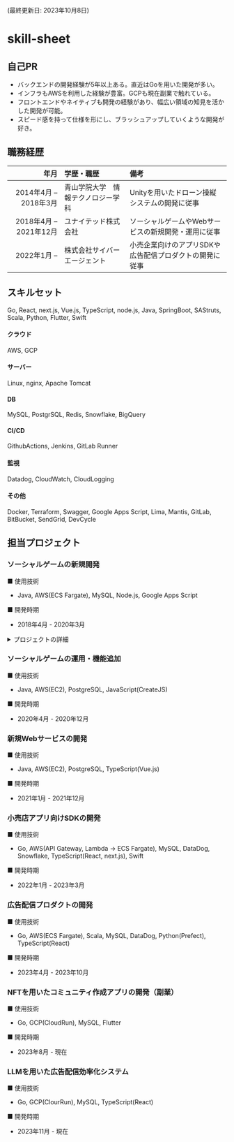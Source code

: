 (最終更新日: 2023年10月8日)

# skill-sheet

## 自己PR
- バックエンドの開発経験が5年以上ある。直近はGoを用いた開発が多い。
- インフラもAWSを利用した経験が豊富。GCPも現在副業で触れている。
- フロントエンドやネイティブも開発の経験があり、幅広い領域の知見を活かした開発が可能。
- スピード感を持って仕様を形にし、ブラッシュアップしていくような開発が好き。

## 職務経歴

| 年月 | 学歴・職歴 | 備考 |
|---:|:---|:---|
|2014年4月 – 2018年3月 |青山学院大学　情報テクノロジー学科 |Unityを用いたドローン操縦システムの開発に従事 |
|2018年4月 – 2021年12月 |ユナイテッド株式会社 |ソーシャルゲームやWebサービスの新規開発・運用に従事 |
|2022年1月 –  |株式会社サイバーエージェント |小売企業向けのアプリSDKや広告配信プロダクトの開発に従事 |

## スキルセット
Go, React, next.js, Vue.js, TypeScript, node.js, Java, SpringBoot, SAStruts, Scala, Python, Flutter, Swift
#### クラウド
AWS, GCP
#### サーバー
Linux, nginx, Apache Tomcat
#### DB
MySQL, PostgrSQL, Redis, Snowflake, BigQuery
#### CI/CD
GithubActions, Jenkins, GitLab Runner
#### 監視
Datadog, CloudWatch, CloudLogging
#### その他
Docker, Terraform, Swagger, Google Apps Script, Lima, Mantis, GitLab, BitBucket, SendGrid, DevCycle

## 担当プロジェクト

### ソーシャルゲームの新規開発

■ 使用技術
- Java, AWS(ECS Fargate), MySQL, Node.js, Google Apps Script

■ 開発時期
- 2018年4月 - 2020年3月

<details>
<summary>プロジェクトの詳細</summary>
  
- RestAPIで通信を行うiOS・Android向けソーシャルゲーム（Unity）
- エンジニア15人くらいのチーム

#### 担当

- サーバサイドのエンジニアとしてクライアントエンジニアと相談しながら、要件を整理しDBの設計から実装まで行いました。
- リリース後は追加機能の設計・実装とオンコール対応を行いました。

#### 実績

サーバサイド
- APIをJavaで実装
- 管理画面をthymeleafで実装
- Redisを用いてゲームイベントのリアルタイムランキング機能を実装
- Node.jsでサーバ側の負荷テストツールを自作し、かつ複数ユーザの操作を自動化しデバッグ用ツールとしても活用
- クライアントエンジニアとの共有のために、Swaggerを用いてAPIドキュメントを更新があるたびに自動生成
- JUnitでユニットテストの導入
- サービスクローズ時のリソースの削除などの対応
</details>


### ソーシャルゲームの運用・機能追加

■ 使用技術
- Java, AWS(EC2), PostgreSQL, JavaScript(CreateJS)

■ 開発時期
- 2020年4月 - 2020年12月

### 新規Webサービスの開発

■ 使用技術
- Java, AWS(EC2), PostgreSQL, TypeScript(Vue.js)

■ 開発時期
- 2021年1月 - 2021年12月

### 小売店アプリ向けSDKの開発

■ 使用技術
- Go, AWS(API Gateway, Lambda → ECS Fargate), MySQL, DataDog, Snowflake, TypeScript(React, next.js), Swift

■ 開発時期
- 2022年1月 - 2023年3月

### 広告配信プロダクトの開発

■ 使用技術
- Go, AWS(ECS Fargate), Scala, MySQL, DataDog, Python(Prefect), TypeScript(React)

■ 開発時期
- 2023年4月 - 2023年10月

### NFTを用いたコミュニティ作成アプリの開発（副業）

■ 使用技術
- Go, GCP(CloudRun), MySQL, Flutter

■ 開発時期
- 2023年8月 - 現在

### LLMを用いた広告配信効率化システム

■ 使用技術
- Go, GCP(ClourRun), MySQL, TypeScript(React)

■ 開発時期
- 2023年11月 - 現在

